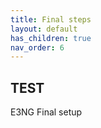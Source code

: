 ```yaml
---
title: Final steps
layout: default
has_children: true
nav_order: 6
---
```

## TEST
E3NG Final setup
